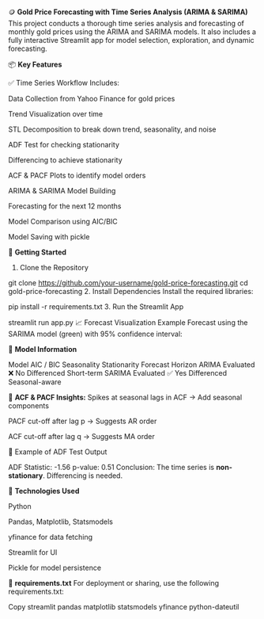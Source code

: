 🪙 **Gold Price Forecasting with Time Series Analysis (ARIMA & SARIMA)**
This project conducts a thorough time series analysis and forecasting of monthly gold prices using the ARIMA and SARIMA models. It also includes a fully interactive Streamlit app for model selection, exploration, and dynamic forecasting.

📦 **Key Features**

✅ Time Series Workflow Includes:

Data Collection from Yahoo Finance for gold prices

Trend Visualization over time

STL Decomposition to break down trend, seasonality, and noise

ADF Test for checking stationarity

Differencing to achieve stationarity

ACF & PACF Plots to identify model orders

ARIMA & SARIMA Model Building

Forecasting for the next 12 months

Model Comparison using AIC/BIC

Model Saving with pickle

🚀 **Getting Started**

1. Clone the Repository

git clone https://github.com/your-username/gold-price-forecasting.git
cd gold-price-forecasting
2. Install Dependencies
Install the required libraries:


pip install -r requirements.txt
3. Run the Streamlit App

streamlit run app.py
📈 Forecast Visualization Example
Forecast using the SARIMA model (green) with 95% confidence interval:


🧠 **Model Information**

Model	AIC / BIC	Seasonality	Stationarity	Forecast Horizon
ARIMA	Evaluated	❌ No	Differenced	Short-term
SARIMA	Evaluated	✅ Yes	Differenced	Seasonal-aware

🔬 **ACF & PACF Insights:**
Spikes at seasonal lags in ACF → Add seasonal components

PACF cut-off after lag p → Suggests AR order

ACF cut-off after lag q → Suggests MA order

🧪 Example of ADF Test Output

ADF Statistic: -1.56
p-value: 0.51
Conclusion: The time series is **non-stationary**. Differencing is needed.

🧰 **Technologies Used**

Python

Pandas, Matplotlib, Statsmodels

yfinance for data fetching

Streamlit for UI

Pickle for model persistence

📌 **requirements.txt**
For deployment or sharing, use the following requirements.txt:

Copy
streamlit
pandas
matplotlib
statsmodels
yfinance
python-dateutil
